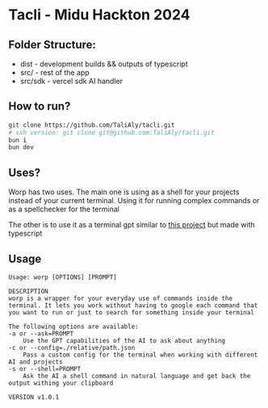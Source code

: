 # Tacli - Midu Hackton 2024

## Folder Structure:

- dist - development builds && outputs of typescript
- src/ - rest of the app
- src/sdk - vercel sdk AI handler

## How to run?

```bash
git clone https://github.com/TaliAly/tacli.git
# ssh version: git clone git@github.com:TaliAly/tacli.git
bun i
bun dev
```

## Uses?

Worp has two uses.
The main one is using as a shell for your projects instead of your current terminal. Using it for running complex commands or as a spellchecker for the terminal

The other is to use it as a terminal gpt similar to [this project](https://github.com/aandrew-me/tgpt) but made with typescript

## Usage

```
Usage: worp [OPTIONS] [PROMPT]

DESCRIPTION
worp is a wrapper for your everyday use of commands inside the terminal. It lets you work without having to google each command that you want to run or just to search for something inside your terminal

The following options are available:
-a or --ask=PROMPT
    Use the GPT capabilities of the AI to ask about anything
-c or --config=./relative/path.json
    Pass a custom config for the terminal when working with different AI and projects
-s or --shell=PROMPT
    Ask the AI a shell command in natural language and get back the output withing your clipboard

VERSION v1.0.1


```
